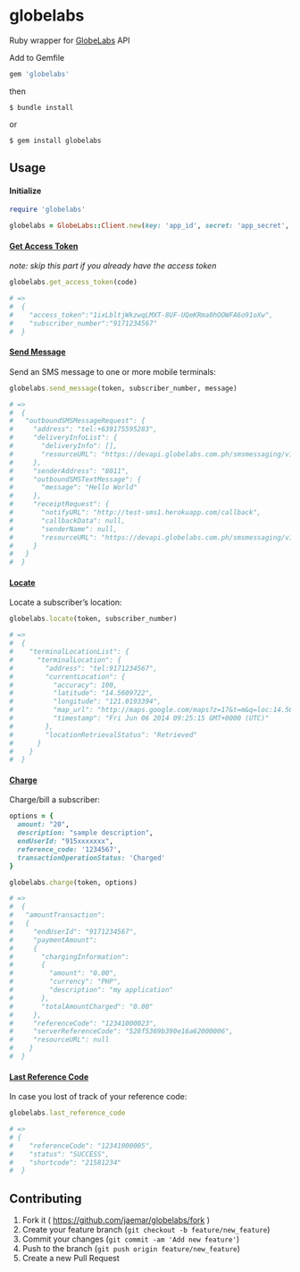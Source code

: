 # globelabs
Ruby wrapper for [GlobeLabs](http://www.globelabs.com.ph/) API

Add to Gemfile
```ruby
gem 'globelabs'
```
then

	$ bundle install

or

	$ gem install globelabs


## Usage
#### Initialize
```ruby
require 'globelabs'

globelabs = GlobeLabs::Client.new(key: 'app_id', secret: 'app_secret', send_address: 'short_code')
```

#### [Get Access Token](http://www.globelabs.com.ph/docs/#getting-started-opt-in-via-webform)
_note: skip this part if you already have the access token_

```ruby
globelabs.get_access_token(code)

# =>
#  {
#    "access_token":"1ixLbltjWkzwqLMXT-8UF-UQeKRma0hOOWFA6o91oXw",
#    "subscriber_number":"9171234567"
#  }
```

#### [Send Message](http://www.globelabs.com.ph/docs/#sms-sending-sms-sms-mt)
Send an SMS message to one or more mobile terminals:
```ruby
globelabs.send_message(token, subscriber_number, message)

# =>
#  {
#   "outboundSMSMessageRequest": {
#     "address": "tel:+639175595283",
#     "deliveryInfoList": {
#       "deliveryInfo": [],
#       "resourceURL": "https://devapi.globelabs.com.ph/smsmessaging/v1/outbound/8011/requests?access_token=3YM8xurK_IPdhvX4OUWXQljcHTIPgQDdTESLXDIes4g"
#     },
#     "senderAddress": "8011",
#     "outboundSMSTextMessage": {
#       "message": "Hello World"
#     },
#     "receiptRequest": {
#       "notifyURL": "http://test-sms1.herokuapp.com/callback",
#       "callbackData": null,
#       "senderName": null,
#       "resourceURL": "https://devapi.globelabs.com.ph/smsmessaging/v1/outbound/8011/requests?access_token=3YM8xurK_IPdhvX4OUWXQljcHTIPgQDdTESLXDIes4g"
#     }
#   }
#  }
```

#### [Locate](http://www.globelabs.com.ph/docs/#location-based-services-resources-and-uris)
Locate a subscriber’s location:
```ruby
globelabs.locate(token, subscriber_number)

# =>
#  {
#    "terminalLocationList": {
#      "terminalLocation": {
#        "address": "tel:9171234567",
#        "currentLocation": {
#          "accuracy": 100,
#          "latitude": "14.5609722",
#          "longitude": "121.0193394",
#          "map_url": "http://maps.google.com/maps?z=17&t=m&q=loc:14.5609722+121.0193394",
#          "timestamp": "Fri Jun 06 2014 09:25:15 GMT+0000 (UTC)"
#        },
#        "locationRetrievalStatus": "Retrieved"
#      }
#    }
#  }
```

#### [Charge](http://www.globelabs.com.ph/docs/#charging-charge-subscriber)
Charge/bill a subscriber:
```ruby
options = {
  amount: "20",
  description: "sample description",
  endUserId: "915xxxxxxx",
  reference_code: '1234567',
  transactionOperationStatus: 'Charged'
}

globelabs.charge(token, options)

# =>
#  {
#   "amountTransaction":
#   {
#     "endUserId": "9171234567",
#     "paymentAmount":
#     {
#       "chargingInformation":
#       {
#         "amount": "0.00",
#         "currency": "PHP",
#         "description": "my application"
#       },
#       "totalAmountCharged": "0.00"
#     },
#     "referenceCode": "12341000023",
#     "serverReferenceCode": "528f5369b390e16a62000006",
#     "resourceURL": null
#    }
#  }
```

#### [Last Reference Code](http://www.globelabs.com.ph/docs/#charging-get-last-reference-code)
In case you lost of track of your reference code:
```ruby
globelabs.last_reference_code

# =>
# {
#    "referenceCode": "12341000005",
#    "status": "SUCCESS",
#    "shortcode": "21581234"
#  }
```


## Contributing

1. Fork it ( https://github.com/jaemar/globelabs/fork )
2. Create your feature branch (`git checkout -b feature/new_feature`)
3. Commit your changes (`git commit -am 'Add new feature'`)
4. Push to the branch (`git push origin feature/new_feature`)
5. Create a new Pull Request
